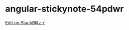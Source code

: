 # angular-stickynote-54pdwr

[Edit on StackBlitz ⚡️](https://stackblitz.com/edit/angular-stickynote-54pdwr)